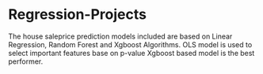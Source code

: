 # Regression-Projects
The house saleprice prediction models included are based on Linear Regression, Random Forest and Xgboost Algorithms.
OLS model is used to select important features base on p-value
Xgboost based model is the best performer.
